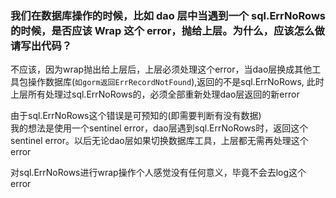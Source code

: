 ### 我们在数据库操作的时候，比如 dao 层中当遇到一个 sql.ErrNoRows 的时候，是否应该 Wrap 这个 error，抛给上层。为什么，应该怎么做请写出代码？

不应该，因为wrap抛出给上层后，上层必须处理这个error，当dao层换成其他工具包操作数据库(`如gorm返回ErrRecordNotFound`),返回的不是sql.ErrNoRows,
此时上层所有处理过sql.ErrNoRows的，必须全部重新处理dao层返回的新error

由于sql.ErrNoRows这个错误是可预知的(即需要判断有没有数据)  
我的想法是使用一个sentinel error，dao层遇到sql.ErrNoRows时，返回这个sentinel error。以后无论dao层如果切换数据库工具，上层都无需再处理这个error

对sql.ErrNoRows进行wrap操作个人感觉没有任何意义，毕竟不会去log这个error